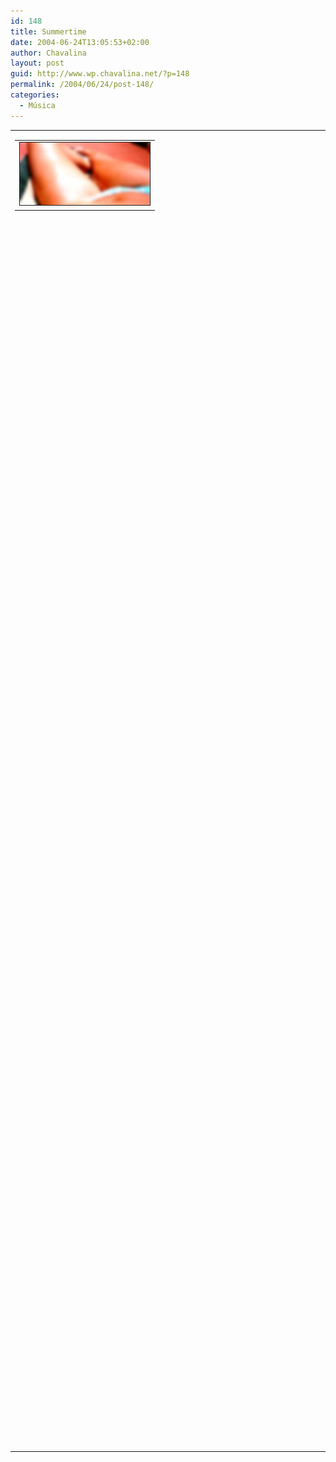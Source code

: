 ```yaml
---
id: 148
title: Summertime
date: 2004-06-24T13:05:53+02:00
author: Chavalina
layout: post
guid: http://www.wp.chavalina.net/?p=148
permalink: /2004/06/24/post-148/
categories:
  - Música
---
```

<table width="100%" border="0" cellpadding="0" cellspacing="0">
  <tr>
    <td>
      <table border="0" cellspacing="5" cellpadding="10" width="1" align="left">
        <tr>
          <td>
            <img src="/imagenes/fotos/summertime2.jpg" alt="summertime" width="208" height="100" border="1" />
          </td>
        </tr>
      </table>
      
      <p>
        "Summertime… and the living is easy…"
      </p>
      
      <p>
        El verano ya se acaba. Ya lo estoy echando de menos.
      </p>
      
      <p>
        La sangre, demasiado ocupada manteniendo la temperatura, ya no presta atención al cerebro, que se va relajando, se ablanda la voluntad y deja al cuerpo más libre, te invade la pereza, y los sentidos se disparan, estás preparado para percibir. El mejor momento para dejarse llevar, experimentar nuevas sensaciones. Vamos, échale imaginación y disfruta cuanto puedas, no digas "lo haré mañana". Yo no pienso perder ni un minuto, éste es mi verano y lo voy a aprovechar.
      </p>
      
      <p>
        Creedme, todo es distinto en verano <img src="/imagenes/emoticonos/guino.gif" alt="guiño" width="16" height="16" />
      </p>
    </td>
  </tr>
</table>